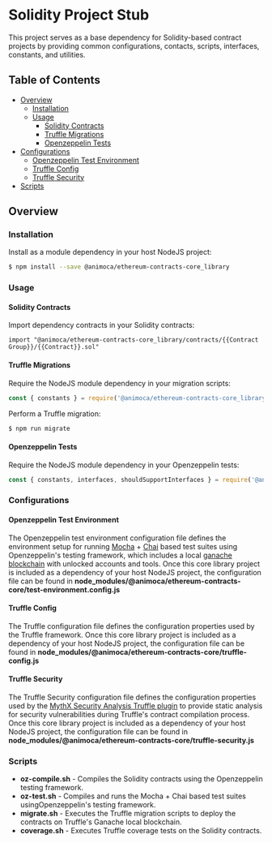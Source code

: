 # Solidity Project Stub

This project serves as a base dependency for Solidity-based contract projects by providing common configurations, contacts, scripts, interfaces, constants, and utilities.


## Table of Contents

- [Overview](#overview)
  * [Installation](#installation)
  * [Usage](#usage)
      - [Solidity Contracts](#solidity-contracts)
      - [Truffle Migrations](#truffle-migrations)
      - [Openzeppelin Tests](#openzeppelin-tests)
- [Configurations](#configurations)
  * [Openzeppelin Test Environment](#openzeppelin-test-environment)
  * [Truffle Config](#truffle-config)
  * [Truffle Security](#truffle-security)
- [Scripts](#scripts)


## Overview


### Installation

Install as a module dependency in your host NodeJS project:

```bash
$ npm install --save @animoca/ethereum-contracts-core_library
```


### Usage

#### Solidity Contracts

Import dependency contracts in your Solidity contracts:

```solidity
import "@animoca/ethereum-contracts-core_library/contracts/{{Contract Group}}/{{Contract}}.sol"
```


#### Truffle Migrations

Require the NodeJS module dependency in your migration scripts:

```javascript
const { constants } = require('@animoca/ethereum-contracts-core_library');
```


Perform a Truffle migration:

```bash
$ npm run migrate
```


#### Openzeppelin Tests

Require the NodeJS module dependency in your Openzeppelin tests:

```javascript
const { constants, interfaces, shouldSupportInterfaces } = require('@animoca/ethereum-contracts-core_library');
```


### Configurations

#### Openzeppelin Test Environment

The Openzeppelin test environment configuration file defines the environment setup for running [Mocha](https://mochajs.org/) + [Chai](https://www.chaijs.com/) based test suites using Openzeppelin's testing framework, which includes a local [ganache blockchain](https://github.com/trufflesuite/ganache-core) with unlocked accounts and tools. Once this core library project is included as a dependency of your host NodeJS project, the configuration file can be found in **node_modules/@animoca/ethereum-contracts-core/test-environment.config.js**


#### Truffle Config

The Truffle configuration file defines the configuration properties used by the Truffle framework. Once this core library project is included as a dependency of your host NodeJS project, the configuration file can be found in **node_modules/@animoca/ethereum-contracts-core/truffle-config.js**


#### Truffle Security

The Truffle Security configuration file defines the configuration properties used by the [MythX Security Analysis Truffle plugin](https://www.npmjs.com/package/truffle-security) to provide static analysis for security vulnerabilities during Truffle's contract compilation process. Once this core library project is included as a dependency of your host NodeJS project, the configuration file can be found in **node_modules/@animoca/ethereum-contracts-core/truffle-security.js**


### Scripts

+ **oz-compile.sh** - Compiles the Solidity contracts using the Openzeppelin testing framework.
+ **oz-test.sh** - Compiles and runs the Mocha + Chai based test suites usingOpenzeppelin's testing framework.
+ **migrate.sh** - Executes the Truffle migration scripts to deploy the contracts on Truffle's Ganache local blockchain.
+ **coverage.sh** - Executes Truffle coverage tests on the Solidity contracts.
